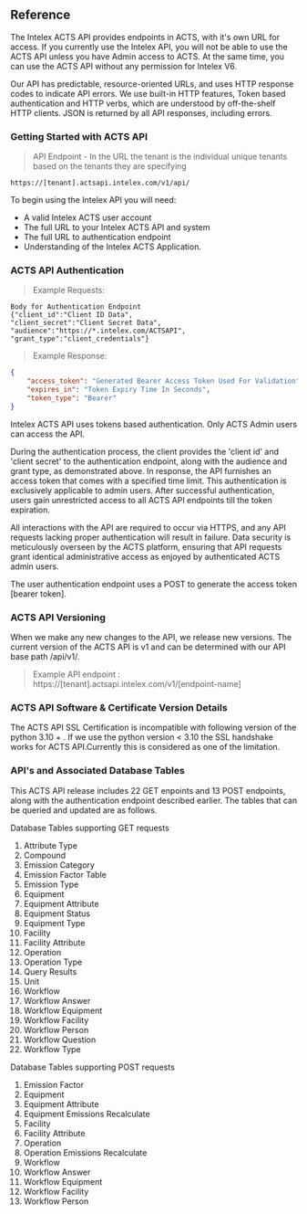 ## Reference

The Intelex ACTS API provides endpoints in ACTS, with it's own URL for access. If you currently use the Intelex API, you will not be able to use the ACTS API unless you have Admin access to ACTS. At the same time, you can use the ACTS API without any permission for Intelex V6.  

Our API has predictable, resource-oriented URLs, and uses HTTP response codes to indicate API errors. We use built-in HTTP features, Token based authentication and HTTP verbs, which are understood by off-the-shelf HTTP clients. JSON is returned by all API responses, including errors.

### Getting Started with ACTS API

>API Endpoint - In the URL the tenant is the individual unique tenants based on the tenants they are specifying 

```
https://[tenant].actsapi.intelex.com/v1/api/
```

To begin using the Intelex API you will need:

* A valid Intelex ACTS user account
* The full URL to your Intelex ACTS API and system
* The full URL to authentication endpoint
* Understanding of the Intelex ACTS Application.

### ACTS API Authentication

>Example Requests:

```CSharp 
Body for Authentication Endpoint
{"client_id":"Client ID Data",
"client_secret":"Client Secret Data",
"audience":"https://*.intelex.com/ACTSAPI",
"grant_type":"client_credentials"}
```

>Example Response:

```json
{
    "access_token": "Generated Bearer Access Token Used For Validation",
    "expires_in": "Token Expiry Time In Seconds",
    "token_type": "Bearer"
}
```

Intelex ACTS API uses tokens based authentication. Only ACTS Admin users can access the API. 

During the authentication process, the client provides the 'client id' and 'client secret' to the authentication endpoint, along with the audience and grant type, as demonstrated above. In response, the API furnishes an access token that comes with a specified time limit. This authentication is exclusively applicable to admin users. After successful authentication, users gain unrestricted access to all ACTS API endpoints till the token expiration.

All interactions with the API are required to occur via HTTPS, and any API requests lacking proper authentication will result in failure. Data security is meticulously overseen by the ACTS platform, ensuring that API requests grant identical administrative access as enjoyed by authenticated ACTS admin users.

The user authentication endpoint uses a POST to generate the access token [bearer token].

### ACTS API Versioning

When we make any new changes to the API, we release new versions. The current version of the ACTS API  is v1 and can be determined with our API base path /api/v1/.

>Example API endpoint : https://[tenant].actsapi.intelex.com/v1/[endpoint-name]

### ACTS API Software & Certificate Version Details
 
The ACTS API SSL Certification is incompatible with following version of the python 3.10 + . If we use the python version < 3.10 the SSL handshake works for ACTS API.Currently this is considered as one of the limitation.

### API's and Associated Database Tables 

This ACTS API release includes 22 GET enpoints and 13 POST endpoints, along with the authentication endpoint described earlier. The tables that can be queried and updated are as follows. 

Database Tables supporting GET requests 

1. Attribute Type					   
2. Compound 				    
3. Emission Category
4. Emission Factor Table			     
5. Emission Type
6. Equipment 
7. Equipment Attribute
8. Equipment Status
9. Equipment Type
10. Facility
11. Facility Attribute
12. Operation 
13. Operation Type
14. Query Results
15. Unit
16. Workflow 
17. Workflow Answer
18. Workflow Equipment
19. Workflow Facility
20. Workflow Person
21. Workflow Question
22. Workflow Type

Database Tables supporting POST requests 

1. Emission Factor
2. Equipment
3. Equipment Attribute
4. Equipment Emissions Recalculate
5. Facility
6. Facility Attribute
7. Operation
8. Operation Emissions Recalculate
9. Workflow
10. Workflow Answer
11. Workflow Equipment
12. Workflow Facility
13. Workflow Person 
